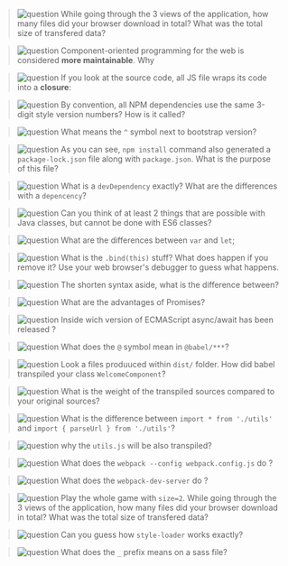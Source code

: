 > ![question] While going through the 3 views of the application, how many files did your browser download in total? What was the total size of transfered data?

> ![question] Component-oriented programming for the web is considered **more maintainable**. Why

> ![question] If you look at the source code, all JS file wraps its code into a **closure**: 

> ![question] By convention, all NPM dependencies use the same 3-digit style version numbers? How is it called? 

> ![question] What means the `^` symbol next to bootstrap version?

> ![question] As you can see, `npm install` command also generated a `package-lock.json` file along with `package.json`. What is the purpose of this file? 

> ![question] What is a `devDependency` exactly? What are the differences with a `depencency`?

> ![question] Can you think of at least 2 things that are possible with Java classes, but cannot be done with ES6 classes? 

> ![question] What are the differences between `var` and `let`;

> ![question] What is the `.bind(this)` stuff? What does happen if you remove it? Use your web browser's debugger to guess what happens.

> ![question] The shorten syntax aside, what is the difference between?

> ![question] What are the advantages of Promises?

> ![question] Inside wich version of ECMAScript async/await has been released ? 

> ![question] What does the `@` symbol mean in `@babel/***`?

> ![question] Look a files produuced within `dist/` folder. How did babel transpiled your class `WelcomeComponent`?

> ![question] What is the weight of the transpiled sources compared to your original sources?

> ![question] What is the difference between `import * from './utils'` and `import { parseUrl } from './utils'`?

> ![question] why the `utils.js` will be also transpiled?

> ![question] What does the `webpack --config webpack.config.js` do ?

> ![question] What does the `webpack-dev-server` do ?

> ![question] Play the whole game with `size=2`. While going through the 3 views of the application, how many files did your browser download in total? What was the total size of transfered data? 

> ![question] Can you guess how `style-loader` works exactly?

> ![question] What does the `_` prefix means on a sass file?
 
[question]: .README/question.png

